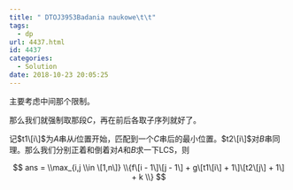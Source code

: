 ```yaml
---
title: " DTOJ3953Badania naukowe\t\t"
tags:
  - dp
url: 4437.html
id: 4437
categories:
  - Solution
date: 2018-10-23 20:05:25
---
```


主要考虑中间那个限制。

那么我们就强制取那段$C$，再在前后各取子序列就好了。

记$t1\[i\]$为$A$串从$i$位置开始，匹配到一个$C$串后的最小位置。$t2\[i\]$对$B$串同理。那么我们分别正着和倒着对$A$和$B$求一下LCS，则

$$ ans = \\max_{i,j \\in \[1,n\]} \\{f\[i - 1\]\[j - 1\] + g\[t1\[i\] + 1\]\[t2\[j\] + 1\] + k \\} $$